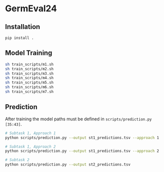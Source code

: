 # GermEval24

## Installation
```pip install .```

## Model Training

```bash
sh train_scripts/m1.sh
sh train_scripts/m2.sh
sh train_scripts/m3.sh
sh train_scripts/m4.sh
sh train_scripts/m5.sh
sh train_scripts/m6.sh
sh train_scripts/m7.sh
```

## Prediction

After training the model paths must be defined in `scripts/prediction.py [35:43]`.

```bash
# Subtask 1, Approach 1
python scripts/prediction.py --output st1_predictions.tsv --approach 1

# Subtask 1, Approach 2
python scripts/prediction.py --output st1_predictions.tsv --approach 2

# Subtask 2
python scripts/prediction.py --output st2_predictions.tsv
```

